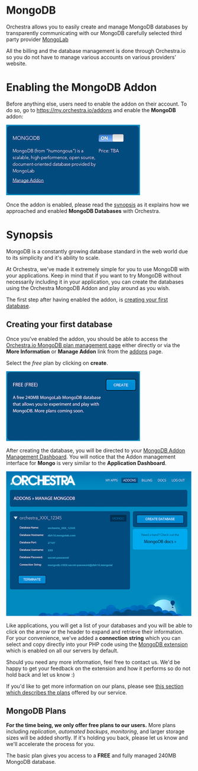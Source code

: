 # MongoDB

Orchestra allows you to easily create and manage MongoDB databases by transparently communicating with our MongoDB carefully selected third party provider [MongoLab](https://mongolab.com)

All the billing and the database management is done through Orchestra.io so you do not have to manage various accounts on various providers' website.

# <a name="enabling-the-addon"></a>Enabling the MongoDB Addon

Before anything else, users need to enable the addon on their account. To do so, go to https://my.orchestra.io/addons and enable the **MongoDB** addon:

![orchestra-addon-mongo.png](/images/o-mongo-db-1.png)


Once the addon is enabled, please read the <a href="#synopsis">synopsis</a> as it explains how we approached and enabled **MongoDB Databases** with Orchestra.

# <a name="synopsis"></a>Synopsis

MongoDB is a constantly growing database standard in the web world due to its simplicity and it's ability to scale. 

At Orchestra, we've made it extremely simple for you to use MongoDB with your applications. Keep in mind that if you want to try MongoDB without necessarily including it in your application, you can create the databases using the Orchestra MongoDB Addon and play around as you wish.

The first step after having enabled the addon, is <a href="#mongo-create">creating your first database</a>.

## <a name="mongo-create"></a>Creating your first database

Once you've enabled the addon, you should be able to access the [Orchestra.io MongoDB plan management page](https://my.orchestra.io/addons/mongo/manage/plans) either directly or via the **More Information** or **Manage Addon** link from the [addons](https://my.orchestra.io/addons) page. 

Select the *free* plan by clicking on **create**.

![orchestra-mongo-plan.png](/images/o-mongo-db-2.png)

After creating the database, you will be directed to your [MongoDB Addon Management Dashboard](https://my.orchestra.io/addons/mongo/manage). You will notice that the Addon management interface for **Mongo** is very similar to the **Application Dashboard**. 

![orchestra-mongo-dashboard.png](/images/o-mongo-db-3.png)


Like applications, you will get a list of your databases and you will be able to click on the arrow or the header to expand and retrieve their information. For your convenience, we've added a **connection string** which you can select and copy directly into your PHP code using the [MongoDB extension](http://php.net/mongo) which is enabled on all our servers by default.

Should you need any more information, feel free to contact us. We'd be happy to get your feedback on the extension and how it performs so do not hold back and let us know :)

If you'd like to get more information on our plans, please see <a href="#mongo-plans">this section which describes the plans</a> offered by our service.

## <a name="mongo-plans"></a>MongoDB Plans

**For the time being, we only offer free plans to our users.** More plans including *replication*, *automated backups*, *monitoring*, and larger storage sizes will be added shortly. If it's holding you back, please let us know and we'll accelerate the process for you.

The basic plan gives you access to a **FREE** and fully managed 240MB MongoDB database.
